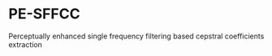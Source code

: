 # PE-SFFCC
Perceptually enhanced single frequency filtering based cepstral coefficients  extraction
